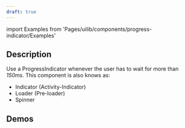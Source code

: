 ```yaml
---
draft: true
---
```


import Examples from 'Pages/uilib/components/progress-indicator/Examples'

## Description

Use a ProgressIndicator whenever the user has to wait for more than _150ms_. This component is also knows as:

- Indicator (Activity-Indicator)
- Loader (Pre-loader)
- Spinner

## Demos

<Examples />
